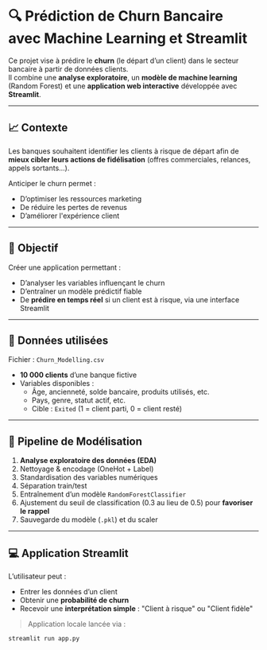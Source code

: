 # 🔍 Prédiction de Churn Bancaire avec Machine Learning et Streamlit

Ce projet vise à prédire le **churn** (le départ d’un client) dans le secteur bancaire à partir de données clients.  
Il combine une **analyse exploratoire**, un **modèle de machine learning** (Random Forest) et une **application web interactive** développée avec **Streamlit**.

---

## 📈 Contexte

Les banques souhaitent identifier les clients à risque de départ afin de **mieux cibler leurs actions de fidélisation** (offres commerciales, relances, appels sortants...).

Anticiper le churn permet :
- D’optimiser les ressources marketing
- De réduire les pertes de revenus
- D’améliorer l'expérience client

---

## 🎯 Objectif

Créer une application permettant :
- D’analyser les variables influençant le churn
- D’entraîner un modèle prédictif fiable
- De **prédire en temps réel** si un client est à risque, via une interface Streamlit

---

## 🔬 Données utilisées

Fichier : `Churn_Modelling.csv`  
- **10 000 clients** d’une banque fictive  
- Variables disponibles :
  - Âge, ancienneté, solde bancaire, produits utilisés, etc.
  - Pays, genre, statut actif, etc.
  - Cible : `Exited` (1 = client parti, 0 = client resté)

---

## 🧠 Pipeline de Modélisation

1. **Analyse exploratoire des données (EDA)**
2. Nettoyage & encodage (OneHot + Label)
3. Standardisation des variables numériques
4. Séparation train/test
5. Entraînement d’un modèle `RandomForestClassifier`
6. Ajustement du seuil de classification (0.3 au lieu de 0.5) pour **favoriser le rappel**
7. Sauvegarde du modèle (`.pkl`) et du scaler

---

## 💻 Application Streamlit

L’utilisateur peut :
- Entrer les données d’un client
- Obtenir une **probabilité de churn**
- Recevoir une **interprétation simple** : "Client à risque" ou "Client fidèle"

> Application locale lancée via :  
```bash
streamlit run app.py

